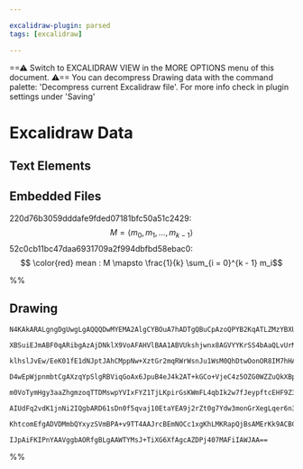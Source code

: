 ```yaml
---

excalidraw-plugin: parsed
tags: [excalidraw]

---
```

==⚠  Switch to EXCALIDRAW VIEW in the MORE OPTIONS menu of this document. ⚠== You can decompress Drawing data with the command palette: 'Decompress current Excalidraw file'. For more info check in plugin settings under 'Saving'


# Excalidraw Data
## Text Elements
## Embedded Files
220d76b3059dddafe9fded07181bfc50a51c2429: $$M = \langle m_0, m_1, \ldots, m_{k - 1} \rangle$$
52c0cb11bc47daa6931709a2f994dbfbd58ebac0: $$
\color{red} mean :  M  \mapsto \frac{1}{k} \sum_{i = 0}^{k - 1} m_i$$

%%
## Drawing
```compressed-json
N4KAkARALgngDgUwgLgAQQQDwMYEMA2AlgCYBOuA7hADTgQBuCpAzoQPYB2KqATLZMzYBXUtiRoIACyhQ4zZAHoFAc0JRJQgEYA6bGwC2CgF7N6hbEcK4OCtptbErHALRY8RMpWdx8Q1TdIEfARcZgRmBShcZQUebQBmbQAGGjoghH0EDihmbgBtcDBQMBLoeHF0Qn1opH5SxhZ2LjR4gE4ANjrIBtZOADlOMW4AFnaeceGAdgBGPkLIQg5iLG4I

XBSuiEJmABF0qARibgAzAjDNklX9VoAFAHVlBAA1ABVUkshjwnx8AGVYYKrSS4bAaQLvUrMKCkNgAawQdxI6m4002UJh8P+MEBEkEHghkBhfkkHHCuTQqPmEDYcBBahgKKSSU21mUONQzKpmG4zniAFZptphklJq1JuMZrMRZsGWhnNNpq0EtN4tMABzjHhJBUCtVo6FwhAAYTY+DYpFWAGImTaNlTNCDYcoiUsTWaLRJodZmLTAtkCRAKEjJNx2

klhslJvEw/EeK01fE1dNJptJAhCMppNw+XztGr2mqRWrWsnJu1WsM0QhDtwOonOR8IM7hHAAJLEcmoPIAXU2x3ImXb3A4Qh+mxdxFJzE7I7H9uESwAosFMtlOz3NkI4MRcAcjhTxfEo0keHzRerNkQOLDh6P8Je2Nh4fvUKd8OcqVDd0JOxBEEtFmUAMvmCIcJHGJJiDLTR4iSPlWmIRDcGOBBWmOZZiBFdVpk0Y5sD5JJcAFbAeGGOMA2YdwKgK

D4wEpWjpnmbtCgAXzqYpSlgRBViqGoAx6JpuB4eJ4k2AT+kGCo+VjeC4z5OZG0WZZuQkXBpgDbY9mCPcTjOBALhfNZ2g4e4KCPYDvj+AEKikEEwVqT8DXhRFiGRCl9QxBAsXZCA8UucdhEzKdO3o0oaTpWBGQbUpWXZaLIBU1BeSSNVtDPeC1TVMjJkmeTSJlHlpOSWD4wImZhj1RzPLdc0rVtJkAwdJ9myEV1TVqz1yA4H1cD9KAAyDVyQzQUZ2

m0VoTymHgy3aaZhgmzoqTTDMswpYVIxFYZ1TjLKpirGsKWmFL4qbIk2w7fJeypftcEHF9Z3vKkJ2C2850bTQF2IZcMiyHJLs3bddwO1Bk2E49T2mHMTqvG80Aeh8n2Bt8P0bL8oB/VZ/0cDggL7b4EDA9B5OwJJsE0BVNGwKYd1wctVUmJJWlwHhjlaCtiFwzRiD5NUECau1Uao/J5joro6KY1jwCuyBcDgOB/iB7gOOgNNMlWIhM36uoGEIBAKA

AIUdFq2vdK1jnNi2IQgbARD61sDn0f5qvaj10EtaYEA9j2rZt0g7Ydw3monGrXegLqer6n3bd++2MgAMUs7ybL8o5td9/2Midw0XLc3g0+j7JY8dpyvOs1YU6jv2Y4dgAlQKSTJFF86rwuHYAeVpbB6Si5uM/0OPOCgOPbu+WVUD5Xvq/jwffkIIwKi1SfW4yF4sCgABBDXmnQYJji1wprYLqAi4V0gN79tgKDTXB7rvJfj4dxclnXi+r5CQzeph

KhtcomEfgADVDMmbQYxyzSVmBPA+v9TT4AAJrcBEmNOCc1xgKhLMKRapQjBsAMErKk9ACBCAqIxEobED7pynvoOurVJyNwkBOK2zoSCz3nq9R6pQmHEBDngxs+tTSGUtEaVoQihEBhrggZQo5epWkXDsWRsiICsXvlneEHcoBNBnHfA+cBAhmGEMwAA4qQZhc8KjwwPjdTI4ilhMEAjw0oWRcCaGCC+aERDNjYCIHAbgbj9JUg4LdCovjNjCCgFe

IJpAiFKIPnYAAVggbAORfgBLgAAWTYMsJ+TiXG6XfAgcAZDPj407MAFiIAWJAA==
```
%%